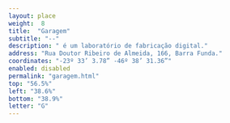 ```yaml
---
layout: place
weight:  8
title:  "Garagem"
subtitle: "--"
description: " é um laboratório de fabricação digital."
address: "Rua Doutor Ribeiro de Almeida, 166, Barra Funda."
coordinates: "-23º 33’ 3.78” -46º 38’ 31.36”"
enabled: disabled
permalink: "garagem.html"
top: "56.5%"
left: "38.6%"
bottom: "38.9%"
letter: "G"
---
```

